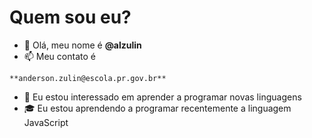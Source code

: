 # Quem sou eu?
- 👋 Olá, meu nome é **@alzulin**
- 📫 Meu contato é
```
**anderson.zulin@escola.pr.gov.br**
```
- :eyes: Eu estou interessado em aprender a programar novas linguagens
- :mortar_board: Eu estou aprendendo a programar recentemente a linguagem JavaScript
